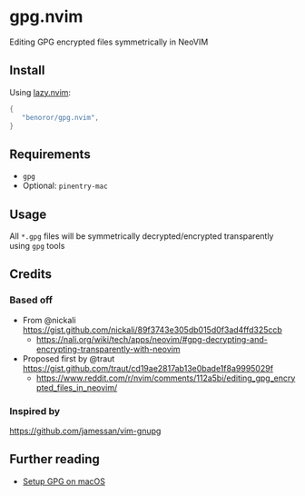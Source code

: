 # gpg.nvim

Editing GPG encrypted files symmetrically in NeoVIM

## Install

Using [lazy.nvim](https://github.com/folke/lazy.nvim):

```lua
{
   "benoror/gpg.nvim",
}
```

## Requirements

- `gpg`
- Optional: `pinentry-mac`

## Usage

All `*.gpg` files will be symmetrically decrypted/encrypted transparently using `gpg` tools

## Credits

### Based off

- From @nickali https://gist.github.com/nickali/89f3743e305db015d0f3ad4ffd325ccb
  - https://nali.org/wiki/tech/apps/neovim/#gpg-decrypting-and-encrypting-transparently-with-neovim
- Proposed first by @traut https://gist.github.com/traut/cd19ae2817ab13e0bade1f8a9995029f
  - https://www.reddit.com/r/nvim/comments/112a5bi/editing_gpg_encrypted_files_in_neovim/

### Inspired by

https://github.com/jamessan/vim-gnupg

## Further reading

- [Setup GPG on macOS](https://dev.to/zemse/setup-gpg-on-macos-2iib)
